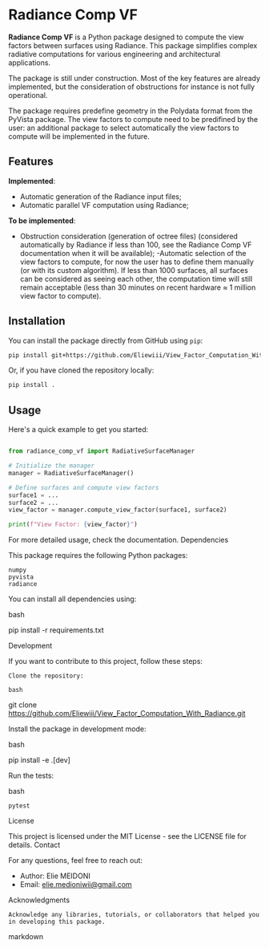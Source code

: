 # Radiance Comp VF

**Radiance Comp VF** is a Python package designed to compute the view factors between surfaces using Radiance.
This package simplifies complex radiative computations for various engineering and architectural applications.

The package is still under construction. Most of the key features are already implemented,
but the consideration of obstructions for instance is not fully operational.

The package requires predefine geometry in the Polydata format from the PyVista package. The view factors
to compute need to be predifined by the user: an additional package to select automatically the view factors
to compute will be implemented in the future.

## Features

**Implemented**:

- Automatic generation of the Radiance input files;
- Automatic parallel VF computation using Radiance;

**To be implemented**:

- Obstruction consideration (generation of octree files) (considered automatically by Radiance if less than
  100, see the Radiance Comp VF documentation when it will be available);
  -Automatic selection of the view factors to compute, for now the user has to define them manually
  (or with its custom algorithm). If less than 1000 surfaces, all surfaces can be considered as seeing each
  other, the computation time will still remain acceptable (less than 30 minutes on recent hardware ≈ 1 million view
  factor to compute).

## Installation

You can install the package directly from GitHub using `pip`:

```bash
pip install git+https://github.com/Eliewiii/View_Factor_Computation_With_Radiance.git
```

Or, if you have cloned the repository locally:

```bash
pip install .
```

## Usage

Here's a quick example to get you started:

```python

from radiance_comp_vf import RadiativeSurfaceManager

# Initialize the manager
manager = RadiativeSurfaceManager()

# Define surfaces and compute view factors
surface1 = ...
surface2 = ...
view_factor = manager.compute_view_factor(surface1, surface2)

print(f"View Factor: {view_factor}")
```

For more detailed usage, check the documentation.
Dependencies

This package requires the following Python packages:

    numpy
    pyvista
    radiance

You can install all dependencies using:

bash

pip install -r requirements.txt

Development

If you want to contribute to this project, follow these steps:

    Clone the repository:

    bash

git clone https://github.com/Eliewiii/View_Factor_Computation_With_Radiance.git

Install the package in development mode:

bash

pip install -e .[dev]

Run the tests:

bash

    pytest

License

This project is licensed under the MIT License - see the LICENSE file for details.
Contact

For any questions, feel free to reach out:

* Author: Elie MEIDONI
* Email: elie.medioniwii@gmail.com

Acknowledgments

    Acknowledge any libraries, tutorials, or collaborators that helped you in developing this package.

markdown
